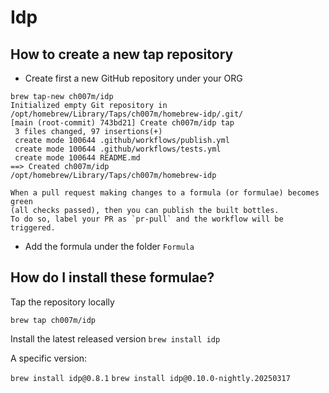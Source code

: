 # Idp

## How to create a new tap repository

- Create first a new GitHub repository under your ORG
```
brew tap-new ch007m/idp
Initialized empty Git repository in /opt/homebrew/Library/Taps/ch007m/homebrew-idp/.git/
[main (root-commit) 743bd21] Create ch007m/idp tap
 3 files changed, 97 insertions(+)
 create mode 100644 .github/workflows/publish.yml
 create mode 100644 .github/workflows/tests.yml
 create mode 100644 README.md
==> Created ch007m/idp
/opt/homebrew/Library/Taps/ch007m/homebrew-idp

When a pull request making changes to a formula (or formulae) becomes green
(all checks passed), then you can publish the built bottles.
To do so, label your PR as `pr-pull` and the workflow will be triggered.
```
- Add the formula under the folder `Formula`

## How do I install these formulae?

Tap the repository locally
```shell
brew tap ch007m/idp
```
Install the latest released version
`brew install idp`

A specific version:

`brew install idp@0.8.1`
`brew install idp@0.10.0-nightly.20250317`
